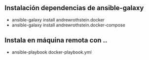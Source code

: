 ## Instalación dependencias de ansible-galaxy
- ansible-galaxy install andrewrothstein.docker
- ansible-galaxy install andrewrothstein.docker-compose

## Instala en máquina remota con ..
- ansible-playbook docker-playbook.yml 
